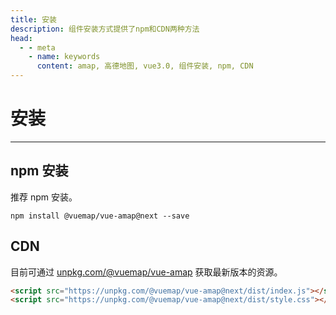```yaml
---
title: 安装
description: 组件安装方式提供了npm和CDN两种方法
head:
  - - meta
    - name: keywords
      content: amap, 高德地图, vue3.0, 组件安装, npm, CDN
---
```


# 安装

---

## npm 安装

推荐 npm 安装。

```
npm install @vuemap/vue-amap@next --save
```

## CDN

目前可通过 [unpkg.com/@vuemap/vue-amap](https://unpkg.com/@vuemap/vue-amap@next/dist/index.js) 获取最新版本的资源。

```html
<script src="https://unpkg.com/@vuemap/vue-amap@next/dist/index.js"></script>
<script src="https://unpkg.com/@vuemap/vue-amap@next/dist/style.css"></script>
```
